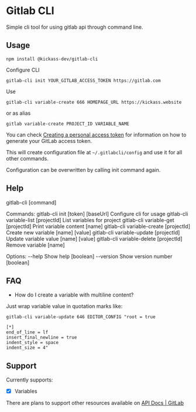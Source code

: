 # Gitlab CLI

Simple cli tool for using gitlab api through command line.

## Usage

```
npm install @kickass-dev/gitlab-cli
```

Configure CLI
```
gitlab-cli init YOUR_GITLAB_ACCESS_TOKEN https://gitlab.com
```

Use
```
gitlab-cli variable-create 666 HOMEPAGE_URL https://kickass.website
```
or as alias
```
gitlab variable-create PROJECT_ID VARIABLE_NAME
```

You can check [Creating a personal access token](https://docs.gitlab.com/ee/user/profile/personal_access_tokens.html#creating-a-personal-access-token) for information on how to generate your GitLab access token.

This will create configuration file at `~/.gitlabcli/config` and use it for all other commands.

Configuration can be overwritten by calling init command again.

## Help

gitlab-cli [command]

Commands:
  gitlab-cli init [token] [baseUrl]         Configure cli for usage
  gitlab-cli variable-list [projectId]      List variables for project
  gitlab-cli variable-get [projectId]       Print variable content
  [name]
  gitlab-cli variable-create [projectId]    Create new variable
  [name] [value]
  gitlab-cli variable-update [projectId]    Update variable value
  [name] [value]
  gitlab-cli variable-delete [projectId]    Remove variable
  [name]

Options:
  --help     Show help                                                 [boolean]
  --version  Show version number                                       [boolean]

## FAQ
* How do I create a variable with multiline content?

Just wrap variable value in quotation marks like:
```
gitlab-cli variable-update 646 EDITOR_CONFIG "root = true

[*]
end_of_line = lf
insert_final_newline = true
indent_style = space
indent_size = 4"
``` 

## Support

Currently supports:
- [x] Variables

There are plans to support other resources available on [API Docs | GitLab](https://docs.gitlab.com/ee/api/README.html)
